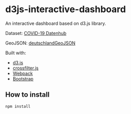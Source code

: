 # d3js-interactive-dashboard

An interactive dashboard based on d3.js library.

Dataset: [COVID-19 Datenhub](https://npgeo-corona-npgeo-de.hub.arcgis.com/search?groupIds=b28109b18022405bb965c602b13e1bbc)

GeoJSON: [deutschlandGeoJSON](https://github.com/isellsoap/deutschlandGeoJSON)

Built with:

* [d3.js](https://d3js.org/)
* [crossfilter.js](https://square.github.io/crossfilter/)
* [Webpack](https://webpack.js.org/)
* [Bootstrap](https://getbootstrap.com/)


## How to install

   ```sh
   npm install
   ```
